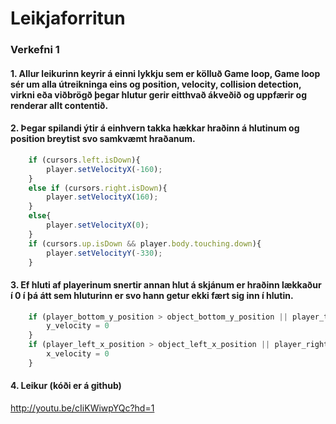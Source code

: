 # Leikjaforritun

### Verkefni 1

#### 1. Allur leikurinn keyrir á einni lykkju sem er kölluð Game loop, Game loop sér um alla útreikninga eins og position, velocity, collision detection, virkni eða viðbrögð þegar hlutur gerir eitthvað ákveðið og uppfærir og renderar allt contentið.

#### 2. Þegar spilandi ýtir á einhvern takka hækkar hraðinn á hlutinum og position breytist svo samkvæmt hraðanum.
```javascript
    if (cursors.left.isDown){
        player.setVelocityX(-160);
    }
    else if (cursors.right.isDown){
        player.setVelocityX(160);
    }
    else{
        player.setVelocityX(0);
    }
    if (cursors.up.isDown && player.body.touching.down){
        player.setVelocityY(-330);
    }
```

#### 3. Ef hluti af playerinum snertir annan hlut á skjánum er hraðinn lækkaður í 0 í þá átt sem hluturinn er svo hann getur ekki fært sig inn í hlutin.
```javascript
    if (player_bottom_y_position > object_bottom_y_position || player_top_y_position < object_top_y_position){
        y_velocity = 0
    }
    if (player_left_x_position > object_left_x_position || player_right_x_position < object_right_x_position){
        x_velocity = 0
    }
```
#### 4. Leikur (kóði er á github)
http://youtu.be/cIiKWiwpYQc?hd=1
